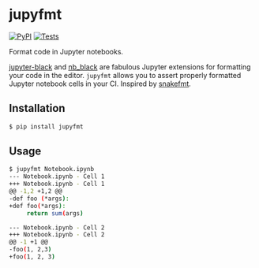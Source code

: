 # jupyfmt

[![PyPI](https://img.shields.io/pypi/v/jupyfmt.svg?style=flat)](https://pypi.python.org/pypi/jupyfmt)
[![Tests](https://github.com/kpj/jupyfmt/workflows/Tests/badge.svg)](https://github.com/kpj/jupyfmt/actions)

Format code in Jupyter notebooks.

[jupyter-black](https://github.com/drillan/jupyter-black) and [nb_black](https://github.com/dnanhkhoa/nb_black) are fabulous Jupyter extensions for formatting your code in the editor.
`jupyfmt` allows you to assert properly formatted Jupyter notebook cells in your CI.
Inspired by [snakefmt](https://github.com/snakemake/snakefmt/).


## Installation

```python
$ pip install jupyfmt
```


## Usage

```bash
$ jupyfmt Notebook.ipynb
--- Notebook.ipynb - Cell 1
+++ Notebook.ipynb - Cell 1
@@ -1,2 +1,2 @@
-def foo (*args):
+def foo(*args):
     return sum(args)

--- Notebook.ipynb - Cell 2
+++ Notebook.ipynb - Cell 2
@@ -1 +1 @@
-foo(1, 2,3)
+foo(1, 2, 3)
```
